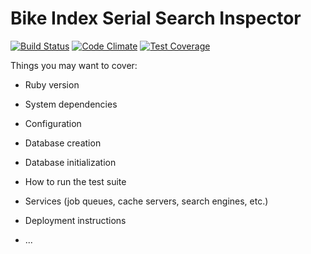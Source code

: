 # Bike Index Serial Search Inspector
[![Build Status](https://travis-ci.org/bikeindex/bike_serial_search_inspector.svg?branch=tables)](https://travis-ci.org/bikeindex/bike_serial_search_inspector)
[![Code Climate](https://codeclimate.com/github/bikeindex/bike_serial_search_inspector/badges/gpa.svg)](https://codeclimate.com/github/bikeindex/bike_serial_search_inspector)
[![Test Coverage](https://codeclimate.com/github/bikeindex/bike_serial_search_inspector/badges/coverage.svg)](https://codeclimate.com/github/bikeindex/bike_serial_search_inspector/coverage)


Things you may want to cover:

* Ruby version

* System dependencies

* Configuration

* Database creation

* Database initialization

* How to run the test suite

* Services (job queues, cache servers, search engines, etc.)

* Deployment instructions

* ...
